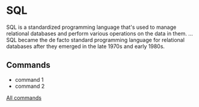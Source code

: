 # SQL

SQL is a standardized programming language that's used to manage relational databases and perform various operations on the data in them. ... SQL became the de facto standard programming language for relational databases after they emerged in the late 1970s and early 1980s.

## Commands
- command 1
- command 2

[All commands](https://searchdatamanagement.techtarget.com)